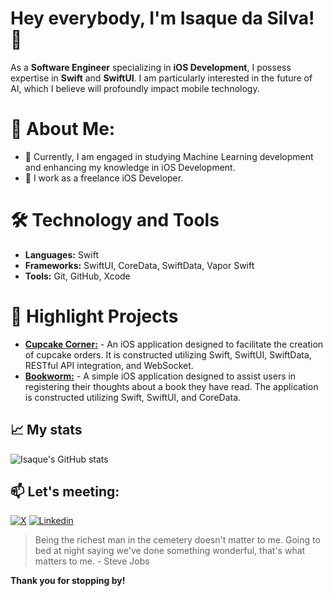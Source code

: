 # Hey everybody, I'm Isaque da Silva! 👋

As a **Software Engineer** specializing in **iOS Development**, I possess expertise in **Swift** and **SwiftUI**. I am particularly interested in the future of AI, which I believe will profoundly impact mobile technology.

# 🚀 About Me:
- 🌱 Currently, I am engaged in studying Machine Learning development and enhancing my knowledge in iOS Development.
- 💼 I work as a freelance iOS Developer.

# 🛠️ Technology and Tools
* **Languages:** Swift
* **Frameworks:** SwiftUI, CoreData, SwiftData, Vapor Swift
* **Tools:** Git, GitHub, Xcode

# 🌟 Highlight Projects
- [**Cupcake Corner:**](https://github.com/isaqueDaSilva/CupcakeCorner) - An iOS application designed to facilitate the creation of cupcake orders. It is constructed utilizing Swift, SwiftUI, SwiftData, RESTful API integration, and WebSocket.
- [**Bookworm:**](https://github.com/isaqueDaSilva/Bookworm.git) - A simple iOS application designed to assist users in registering their thoughts about a book they have read. The application is constructed utilizing Swift, SwiftUI, and CoreData.

## 📈 My stats
![Isaque's GitHub stats](https://github-readme-stats.vercel.app/api?username=isaqueDaSilva&show_icons=true&theme=radical)

## 📫 Let's meeting:
[![X](https://skillicons.dev/icons?i=twitter)](https://x.com/dev_zaquin?s=21)
[![Linkedin](https://skillicons.dev/icons?i=linkedin)](https://www.linkedin.com/in/isaque-da-silva-b5870329a?utm_source=share&utm_campaign=share_via&utm_content=profile&utm_medium=ios_app)

> Being the richest man in the cemetery doesn't matter to me. Going to bed at night saying we've done something wonderful, that's what matters to me. - Steve Jobs
> 
**Thank you for stopping by!**
<!--
**isaqueDaSilva/isaqueDaSilva** is a ✨ _special_ ✨ repository because its `README.md` (this file) appears on your GitHub profile.

Here are some ideas to get you started:

- 🔭 I’m currently working on ...
- 🌱 I’m currently learning ...
- 👯 I’m looking to collaborate on ...
- 🤔 I’m looking for help with ...
- 💬 Ask me about ...
- 📫 How to reach me: ...
- 😄 Pronouns: ...
- ⚡ Fun fact: ...
-->
